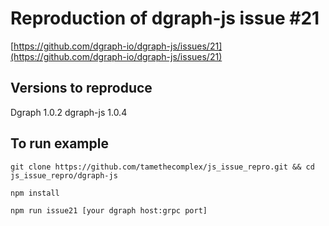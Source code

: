 # Reproduction of dgraph-js issue #21

[https://github.com/dgraph-io/dgraph-js/issues/21](https://github.com/dgraph-io/dgraph-js/issues/21)

## Versions to reproduce

Dgraph 1.0.2
dgraph-js 1.0.4

## To run example

`git clone https://github.com/tamethecomplex/js_issue_repro.git && cd js_issue_repro/dgraph-js`

`npm install`

`npm run issue21 [your dgraph host:grpc port]`

